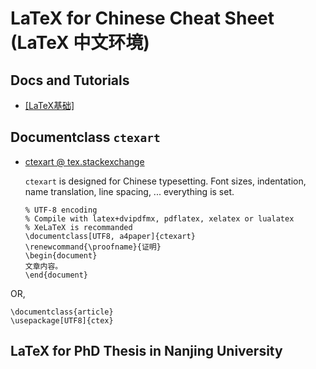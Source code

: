 # LaTeX for Chinese Cheat Sheet (LaTeX 中文环境)

## Docs and Tutorials
- [[LaTeX基础]](http://olliewiki.com/NoteBook/latex/latexnote.html)

## Documentclass `ctexart`
- [ctexart @ tex.stackexchange](http://tex.stackexchange.com/a/17637/23098)

  `ctexart` is designed for Chinese typesetting. 
  Font sizes, indentation, name translation, line spacing, ... everything is set.
  
  ```
  % UTF-8 encoding
  % Compile with latex+dvipdfmx, pdflatex, xelatex or lualatex
  % XeLaTeX is recommanded
  \documentclass[UTF8, a4paper]{ctexart}
  \renewcommand{\proofname}{证明}
  \begin{document}
  文章内容。
  \end{document}
  ```
 OR,
 
 ```
 \documentclass{article}
 \usepackage[UTF8]{ctex}
 ```
 
 ## LaTeX for PhD Thesis in Nanjing University

